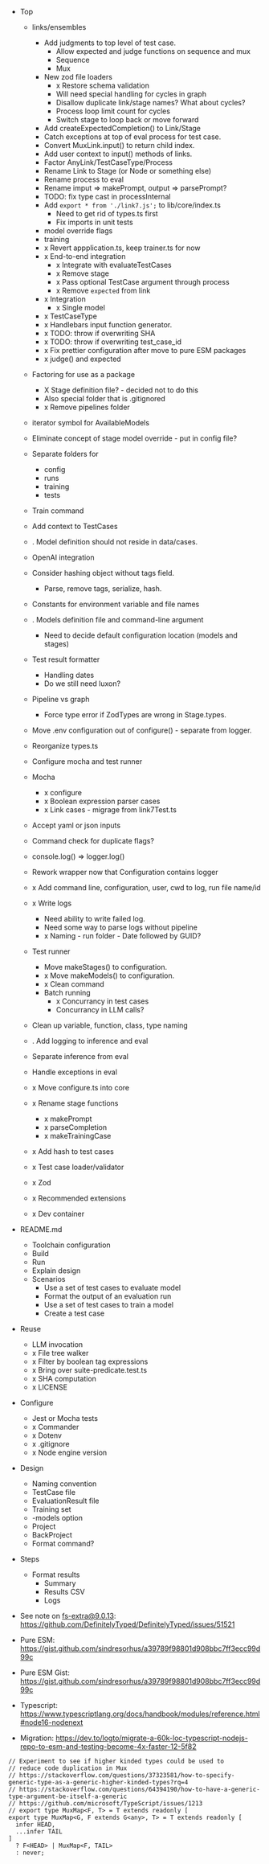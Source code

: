 * Top
  * links/ensembles
    * Add judgments to top level of test case.
      * Allow expected and judge functions on sequence and mux
      * Sequence
      * Mux
    * New zod file loaders
      * x Restore schema validation
      * Will need special handling for cycles in graph
      * Disallow duplicate link/stage names? What about cycles?
      * Process loop limit count for cycles
      * Switch stage to loop back or move forward
    * Add createExpectedCompletion() to Link/Stage
    * Catch exceptions at top of eval process for test case.
    * Convert MuxLink.input() to return child index.
    * Add user context to input() methods of links.
    * Factor AnyLink/TestCaseType/Process
    * Rename Link to Stage (or Node or something else)
    * Rename process to eval
    * Rename imput => makePrompt, output => parsePrompt?
    * TODO: fix type cast in processInternal
    * Add `export * from './link7.js';` to lib/core/index.ts
      * Need to get rid of types.ts first
      * Fix imports in unit tests
    * model override flags
    * training
    * x Revert appplication.ts, keep trainer.ts for now
    * x End-to-end integration
      * x Integrate with evaluateTestCases
      * x Remove stage
      * x Pass optional TestCase argument through process
      * x Remove `expected` from link
    * x Integration
      * x Single model
    * x TestCaseType
    * x Handlebars input function generator.
    * x TODO: throw if overwriting SHA
    * x TODO: throw if overwriting test_case_id
    * x Fix prettier configuration after move to pure ESM packages
    * x judge() and expected
  * Factoring for use as a package
    * X Stage definition file? - decided not to do this
    * Also special folder that is .gitignored
    * x Remove pipelines folder
  * iterator symbol for AvailableModels
  * Eliminate concept of stage model override - put in config file?
  * Separate folders for
    * config
    * runs
    * training
    * tests
  * Train command
  * Add context to TestCases
  * . Model definition should not reside in data/cases.
  * OpenAI integration
  * Consider hashing object without tags field.
    * Parse, remove tags, serialize, hash.
  * Constants for environment variable and file names
  * . Models definition file and command-line argument
    * Need to decide default configuration location (models and stages)
  * Test result formatter
    * Handling dates
    * Do we still need luxon?
  * Pipeline vs graph
    * Force type error if ZodTypes are wrong in Stage.types.
  * Move .env configuration out of configure() - separate from logger.
  * Reorganize types.ts
  * Configure mocha and test runner
  * Mocha
    * x configure
    * x Boolean expression parser cases
    * x Link cases - migrage from link7Test.ts


  * Accept yaml or json inputs
  * Command check for duplicate flags?
  * console.log() => logger.log()
  * Rework wrapper now that Configuration contains logger
  * x Add command line, configuration, user, cwd to log, run file name/id
  * x Write logs
    * Need ability to write failed log.
    * Need some way to parse logs without pipeline
    * x Naming - run folder - Date followed by GUID?
  * Test runner
    * Move makeStages() to configuration.
    * x Move makeModels() to configuration.
    * x Clean command
    * Batch running
      * x Concurrancy in test cases
      * Concurrancy in LLM calls?
  * Clean up variable, function, class, type naming
  * . Add logging to inference and eval
  * Separate inference from eval
  * Handle exceptions in eval
  * x Move configure.ts into core
  * x Rename stage functions
    * x makePrompt
    * x parseCompletion
    * x makeTrainingCase
  * x Add hash to test cases
  * x Test case loader/validator
  * x Zod
  * x Recommended extensions
  * x Dev container
* README.md
  * Toolchain configuration
  * Build
  * Run
  * Explain design
  * Scenarios
    * Use a set of test cases to evaluate model
    * Format the output of an evaluation run
    * Use a set of test cases to train a model
    * Create a test case
* Reuse
  * LLM invocation
  * x File tree walker
  * x Filter by boolean tag expressions
  * x Bring over suite-predicate.test.ts
  * x SHA computation
  * x LICENSE
* Configure
  * Jest or Mocha tests
  * x Commander
  * x Dotenv
  * x .gitignore
  * x Node engine version
* Design
  * Naming convention
  * TestCase file
  * EvaluationResult file
  * Training set
  * -models option
  * Project
  * BackProject
  * Format command?
* Steps
  * Format results
    * Summary
    * Results CSV
    * Logs
* See note on fs-extra@9.0.13: https://github.com/DefinitelyTyped/DefinitelyTyped/issues/51521 





* Pure ESM: https://gist.github.com/sindresorhus/a39789f98801d908bbc7ff3ecc99d99c
* Pure ESM Gist: https://gist.github.com/sindresorhus/a39789f98801d908bbc7ff3ecc99d99c
* Typescript: https://www.typescriptlang.org/docs/handbook/modules/reference.html#node16-nodenext
* Migration: https://dev.to/logto/migrate-a-60k-loc-typescript-nodejs-repo-to-esm-and-testing-become-4x-faster-12-5f82


~~~
// Experiment to see if higher kinded types could be used to
// reduce code duplication in Mux
// https://stackoverflow.com/questions/37323581/how-to-specify-generic-type-as-a-generic-higher-kinded-types?rq=4
// https://stackoverflow.com/questions/64394190/how-to-have-a-generic-type-argument-be-itself-a-generic
// https://github.com/microsoft/TypeScript/issues/1213
// export type MuxMap<F, T> = T extends readonly [
export type MuxMap<G, F extends G<any>, T> = T extends readonly [
  infer HEAD,
  ...infer TAIL
]
  ? F<HEAD> | MuxMap<F, TAIL>
  : never;
~~~